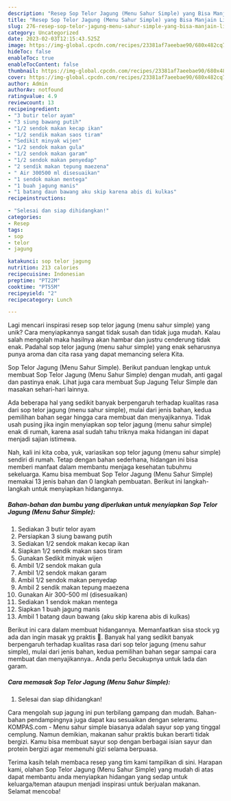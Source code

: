 ```yaml
---
description: "Resep Sop Telor Jagung (Menu Sahur Simple) yang Bisa Manjain Lidah"
title: "Resep Sop Telor Jagung (Menu Sahur Simple) yang Bisa Manjain Lidah"
slug: 276-resep-sop-telor-jagung-menu-sahur-simple-yang-bisa-manjain-lidah
category: Uncategorized
date: 2023-02-03T12:15:43.525Z
image: https://img-global.cpcdn.com/recipes/23381af7aeebae90/680x482cq70/sop-telor-jagung-menu-sahur-simple-foto-resep-utama.jpg
hideToc: false
enableToc: true
enableTocContent: false
thumbnail: https://img-global.cpcdn.com/recipes/23381af7aeebae90/680x482cq70/sop-telor-jagung-menu-sahur-simple-foto-resep-utama.jpg
cover: https://img-global.cpcdn.com/recipes/23381af7aeebae90/680x482cq70/sop-telor-jagung-menu-sahur-simple-foto-resep-utama.jpg
author: Admin
authorAv: notfound
ratingvalue: 4.9
reviewcount: 13
recipeingredient:
- "3 butir telor ayam"
- "3 siung bawang putih"
- "1/2 sendok makan kecap ikan"
- "1/2 sendik makan saos tiram"
- "Sedikit minyak wijen"
- "1/2 sendok makan gula"
- "1/2 sendok makan garam"
- "1/2 sendok makan penyedap"
- "2 sendik makan tepung maezena"
- " Air 300500 ml disesuaikan"
- "1 sendok makan mentega"
- "1 buah jagung manis"
- "1 batang daun bawang aku skip karena abis di kulkas"
recipeinstructions:

- "Selesai dan siap dihidangkan!"
categories:
- Resep
tags:
- sop
- telor
- jagung

katakunci: sop telor jagung 
nutrition: 213 calories
recipecuisine: Indonesian
preptime: "PT22M"
cooktime: "PT55M"
recipeyield: "2"
recipecategory: Lunch

---
```





Lagi mencari inspirasi resep sop telor jagung (menu sahur simple) yang unik? Cara menyiapkannya sangat tidak susah dan tidak juga mudah. Kalau salah mengolah maka hasilnya akan hambar dan justru cenderung tidak enak. Padahal sop telor jagung (menu sahur simple) yang enak seharusnya punya aroma dan cita rasa yang dapat memancing selera Kita.





Sop Telor Jagung (Menu Sahur Simple). Berikut panduan lengkap untuk membuat Sop Telor Jagung (Menu Sahur Simple) dengan mudah, anti gagal dan pastinya enak. Lihat juga cara membuat Sup Jagung Telur Simple dan masakan sehari-hari lainnya.

Ada beberapa hal yang sedikit banyak berpengaruh terhadap kualitas rasa dari sop telor jagung (menu sahur simple), mulai dari jenis bahan, kedua pemilihan bahan segar hingga cara membuat dan menyajikannya. Tidak usah pusing jika ingin menyiapkan sop telor jagung (menu sahur simple) enak di rumah, karena asal sudah tahu triknya maka hidangan ini dapat menjadi sajian istimewa.






Nah, kali ini kita coba, yuk, variasikan sop telor jagung (menu sahur simple) sendiri di rumah. Tetap dengan bahan sederhana, hidangan ini bisa memberi manfaat dalam membantu menjaga kesehatan tubuhmu sekeluarga. Kamu bisa membuat Sop Telor Jagung (Menu Sahur Simple) memakai 13 jenis bahan dan 0 langkah pembuatan. Berikut ini langkah-langkah untuk menyiapkan hidangannya.

<!--inarticleads1-->

##### Bahan-bahan dan bumbu yang diperlukan untuk menyiapkan Sop Telor Jagung (Menu Sahur Simple):

1. Sediakan 3 butir telor ayam
1. Persiapkan 3 siung bawang putih
1. Sediakan 1/2 sendok makan kecap ikan
1. Siapkan 1/2 sendik makan saos tiram
1. Gunakan Sedikit minyak wijen
1. Ambil 1/2 sendok makan gula
1. Ambil 1/2 sendok makan garam
1. Ambil 1/2 sendok makan penyedap
1. Ambil 2 sendik makan tepung maezena
1. Gunakan  Air 300-500 ml (disesuaikan)
1. Sediakan 1 sendok makan mentega
1. Siapkan 1 buah jagung manis
1. Ambil 1 batang daun bawang (aku skip karena abis di kulkas)


Berikut ini cara dalam membuat hidangannya. Memanfaatkan sisa stock yg ada dan ingin masak yg praktis 🤪. Banyak hal yang sedikit banyak berpengaruh terhadap kualitas rasa dari sop telor jagung (menu sahur simple), mulai dari jenis bahan, kedua pemilihan bahan segar sampai cara membuat dan menyajikannya.. Anda perlu Secukupnya untuk lada dan garam. 

<!--inarticleads2-->

##### Cara memasak Sop Telor Jagung (Menu Sahur Simple):


1. Selesai dan siap dihidangkan!

Cara mengolah sup jagung ini pun terbilang gampang dan mudah. Bahan-bahan pendampingnya juga dapat kau sesuaikan dengan seleramu. KOMPAS.com - Menu sahur simple biasanya adalah sayur sop yang tinggal cemplung. Namun demikian, makanan sahur praktis bukan berarti tidak bergizi. Kamu bisa membuat sayur sop dengan berbagai isian sayur dan protein bergizi agar memenuhi gizi selama berpuasa. 

Terima kasih telah membaca resep yang tim kami tampilkan di sini. Harapan kami, olahan Sop Telor Jagung (Menu Sahur Simple) yang mudah di atas dapat membantu anda menyiapkan hidangan yang sedap untuk keluarga/teman ataupun menjadi inspirasi untuk berjualan makanan. Selamat mencoba!
